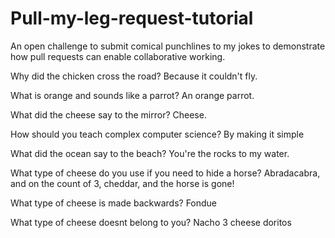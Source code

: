 # Pull-my-leg-request-tutorial
An open challenge to submit comical punchlines to my jokes to demonstrate how pull requests can enable collaborative working.

Why did the chicken cross the road?
Because it couldn't fly.

What is orange and sounds like a parrot?
An orange parrot.

What did the cheese say to the mirror?
Cheese.

How should you teach complex computer science?
By making it simple

What did the ocean say to the beach?
You're the rocks to my water.

What type of cheese do you use if you need to hide a horse?
Abradacabra, and on the count of 3, cheddar, and the horse is gone!

What type of cheese is made backwards?
Fondue

What type of cheese doesnt belong to you?
Nacho 3 cheese doritos
